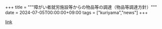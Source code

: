 +++
title = """障がい者就労施設等からの物品等の調達（物品等調達方針）"""
date = 2024-07-05T00:00:00+09:00
tags = ["kuriyama","news"]
+++


[link](https://www.town.kuriyama.hokkaido.jp/soshiki/39/17998.html)
